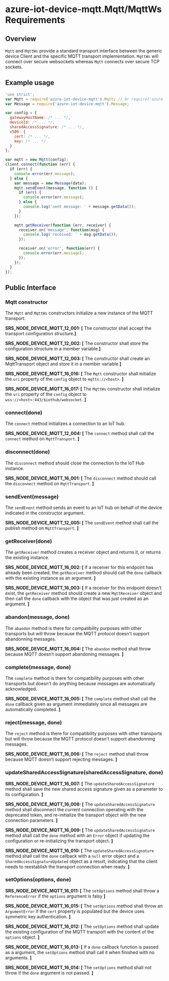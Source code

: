 # azure-iot-device-mqtt.Mqtt/MqttWs Requirements

## Overview
`Mqtt` and `MqttWs` provide a standard transport interface between the generic device Client and the specific MQTT transport implementation. 
`MqttWs` will connect over secure websockets whereas `Mqtt` connects over secure TCP sockets.

## Example usage
```js
'use strict';
var Mqtt = require('azure-iot-device-mqtt').Mqtt; // Or require('azure-iot-device-mqtt').MqttWs
var Message = require('azure-iot-device-mqtt').Message;

var config = {
  gatewayHostName: /* ... */,
  deviceId: /* ... */,
  sharedAccessSignature: /* ... */,
  x509: {
    cert: /* ... */,
    key: /* ... */
  }
};

var mqtt = new Mqtt(config);
client.connect(function (err) {
  if (err) {
    console.error(err.message);
  } else {
    var message = new Message(data);
    mqtt.sendEvent(message, function () {
      if (err) {
        console.error(err.message);
      } else {
        console.log('sent message: ' + message.getData());
      }
    });

    mqtt.getReceiver(function (err, receiver) {
      receiver.on('message', function(msg) { 
        console.log('received: ' + msg.getData());
      });

      receiver.on('error', function(err) {
        console.error(err.message);
      });
    });
  }
});
```

## Public Interface
### Mqtt constructor
The `Mqtt` and `MqttWs` constructors initialize a new instance of the MQTT transport.

**SRS_NODE_DEVICE_MQTT_12_001: [** The constructor shall accept the transport configuration structure.**]**

**SRS_NODE_DEVICE_MQTT_12_002: [** The constructor shall store the configuration structure in a member variable.**]**

**SRS_NODE_DEVICE_MQTT_12_003: [** The constructor shall create an MqttTransport object and store it in a member variable.**]**

**SRS_NODE_DEVICE_MQTT_16_016: [** The `Mqtt` constructor shall initialize the `uri` property of the `config` object to `mqtts://<host>`. **]**

**SRS_NODE_DEVICE_MQTT_16_017: [** The `MqttWs` constructor shall initialize the `uri` property of the `config` object to `wss://<host>:443/$iothub/websocket`. **]**

### connect(done)
The `connect` method initializes a connection to an IoT hub.

**SRS_NODE_DEVICE_MQTT_12_004: [** The `connect` method shall call the `connect` method on `MqttTransport`. **]**

### disconnect(done)
The `disconnect` method should close the connection to the IoT Hub instance.

**SRS_NODE_DEVICE_MQTT_16_001: [** The `disconnect` method should call the `disconnect` method on `MqttTransport`. **]**

### sendEvent(message)
The `sendEvent` method sends an event to an IoT hub on behalf of the device indicated in the constructor argument.

**SRS_NODE_DEVICE_MQTT_12_005: [** The `sendEvent` method shall call the publish method on `MqttTransport`. **]**

### getReceiver(done)
The `getReceiver` method creates a receiver object and returns it, or returns the existing instance.

**SRS_NODE_DEVICE_MQTT_16_002: [** If a receiver for this endpoint has already been created, the `getReceiver` method should call the `done` callback with the existing instance as an argument. **]** 

**SRS_NODE_DEVICE_MQTT_16_003: [** If a receiver for this endpoint doesn’t exist, the `getReceiver` method should create a new `MqttReceiver` object and then call the `done` callback with the object that was just created as an argument. **]** 

### abandon(message, done)
The `abandon` method is there for compatibility purposes with other transports but will throw because the MQTT protocol doesn't support abandonning messages.

**SRS_NODE_DEVICE_MQTT_16_004: [** The `abandon` method shall throw because MQTT doesn’t support abandoning messages. **]** 

### complete(message, done)
The `complete` method is there for compatibility purposes with other transports but doesn't do anything because messages are automatically acknowledged.

**SRS_NODE_DEVICE_MQTT_16_005: [** The `complete` method shall call the `done` callback given as argument immediately since all messages are automatically completed. **]** 

### reject(message, done)
The `reject` method is there for compatibility purposes with other transports but will throw because the MQTT protocol doesn't support abandonning messages.

**SRS_NODE_DEVICE_MQTT_16_006: [** The `reject` method shall throw because MQTT doesn’t support rejecting messages. **]** 

### updateSharedAccessSignature(sharedAccessSignature, done)

**SRS_NODE_DEVICE_MQTT_16_007: [** The `updateSharedAccessSignature` method shall save the new shared access signature given as a parameter to its configuration. **]** 

**SRS_NODE_DEVICE_MQTT_16_008: [** The `updateSharedAccessSignature` method shall disconnect the current connection operating with the deprecated token, and re-initialize the transport object with the new connection parameters. **]** 

**SRS_NODE_DEVICE_MQTT_16_009: [** The `updateSharedAccessSignature` method shall call the `done` method with an `Error` object if updating the configuration or re-initializing the transport object. **]** 

**SRS_NODE_DEVICE_MQTT_16_010: [** The `updateSharedAccessSignature` method shall call the `done` callback with a `null` error object and a `SharedAccessSignatureUpdated` object as a result, indicating that the client needs to reestablish the transport connection when ready. **]** 

### setOptions(options, done)

**SRS_NODE_DEVICE_MQTT_16_011: [** The `setOptions` method shall throw a `ReferenceError` if the `options` argument is falsy **]**

**SRS_NODE_DEVICE_MQTT_16_015: [** The `setOptions` method shall throw an `ArgumentError` if the `cert` property is populated but the device uses symmetric key authentication. **]**

**SRS_NODE_DEVICE_MQTT_16_012: [** The `setOptions` method shall update the existing configuration of the MQTT transport with the content of the `options` object. **]**

**SRS_NODE_DEVICE_MQTT_16_013: [** If a `done` callback function is passed as a argument, the `setOptions` method shall call it when finished with no arguments. **]**

**SRS_NODE_DEVICE_MQTT_16_014: [** The `setOptions` method shall not throw if the `done` argument is not passed. **]**

